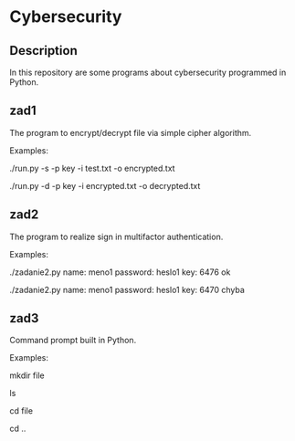 # Cybersecurity

## Description

In this repository are some programs about cybersecurity programmed in Python.

## zad1

The program to encrypt/decrypt file via simple cipher algorithm.

Examples:

./run.py -s -p key -i test.txt -o encrypted.txt

./run.py -d -p key -i encrypted.txt -o decrypted.txt

## zad2

The program to realize sign in multifactor authentication.

Examples:

./zadanie2.py
name: meno1
password: heslo1
key: 6476
ok

./zadanie2.py
name: meno1
password: heslo1
key: 6470
chyba

## zad3

Command prompt built in Python.

Examples:

mkdir file

ls

cd file

cd ..
